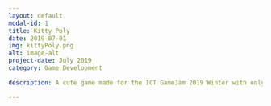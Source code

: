 ```yaml
---
layout: default
modal-id: 1
title: Kitty Poly
date: 2019-07-01
img: kittyPoly.png
alt: image-alt
project-date: July 2019
category: Game Development

description: A cute game made for the ICT GameJam 2019 Winter with only 48 hours to work on it. The theme was "Start with nothing". Created in a two person team with my task doing all the visuals and 3D Modeling. You play as a mischeavious cat who starts collecting things into a ball. We won third place with this project. <a href="https://ramilhinshaw.itch.io/kitty-poly">Play Here</a>.

---
```


